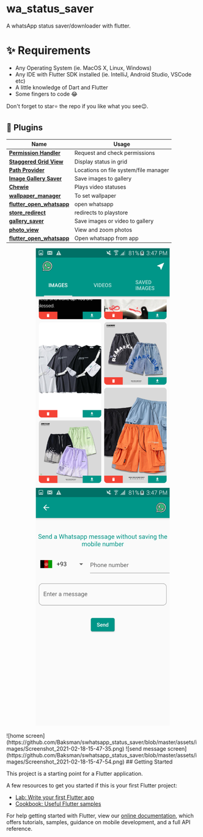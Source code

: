 # wa_status_saver

A whatsApp status saver/downloader with flutter.



# ✨ Requirements
- Any Operating System (ie. MacOS X, Linux, Windows)
- Any IDE with Flutter SDK installed (ie. IntelliJ, Android Studio, VSCode etc)
- A little knowledge of Dart and Flutter
- Some fingers to code 😂


Don't forget to star⭐ the repo if you like what you see😉.

## 🔌 Plugins
| Name | Usage |
|------|-------|
|[**Permission Handler**](https://pub.dev/packages/permission_handler)| Request and check permissions|
|[**Staggered Grid View**](https://pub.dev/packages/flutter_staggered_grid_view)| Display status in grid|
|[**Path Provider**](https://pub.dev/packages/path_provider)| Locations on file system/file manager|
|[**Image Gallery Saver**](https://pub.dev/packages/image_gallery_saver)| Save images to gallery|
|[**Chewie**](https://pub.dev/packages/Chewie)| Plays video statuses|
|[**wallpaper_manager**](https://pub.dev/packages/wallpaper_manager)| To set wallpaper|
|[**flutter_open_whatsapp**](https://pub.dev/packages/flutter_open_whatsapp)| open whatsapp|
|[**store_redirect**](https://pub.dev/packages/store_redirect)|redirects to playstore|
|[**gallery_saver**](https://pub.dev/packages/gallery_saver)|Save images or video to gallery|
|[**photo_view**](https://pub.dev/packages/photo_view)| View and zoom photos|
|[**flutter_open_whatsapp**](https://pub.dev/packages/flutter_open_whatsapp)| Open whatsapp from app|

<p align="center">
  <img src="https://github.com/Baksman/swhatsapp_status_saver/blob/master/assets/images/Screenshot_2021-02-18-15-47-35.png" width="350" title="hover text">
  <img src="https://github.com/Baksman/swhatsapp_status_saver/blob/master/assets/images/Screenshot_2021-02-18-15-47-54.png" width="350" alt="accessibility text">
</p>
![home screen](https://github.com/Baksman/swhatsapp_status_saver/blob/master/assets/images/Screenshot_2021-02-18-15-47-35.png)
![send message screen](https://github.com/Baksman/swhatsapp_status_saver/blob/master/assets/images/Screenshot_2021-02-18-15-47-54.png)
## Getting Started

This project is a starting point for a Flutter application.

A few resources to get you started if this is your first Flutter project:

- [Lab: Write your first Flutter app](https://flutter.dev/docs/get-started/codelab)
- [Cookbook: Useful Flutter samples](https://flutter.dev/docs/cookbook)

For help getting started with Flutter, view our
[online documentation](https://flutter.dev/docs), which offers tutorials,
samples, guidance on mobile development, and a full API reference.
